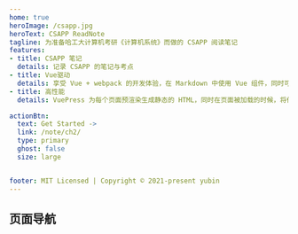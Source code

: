 ```yaml
---
home: true
heroImage: /csapp.jpg
heroText: CSAPP ReadNote
tagline: 为准备哈工大计算机考研《计算机系统》而做的 CSAPP 阅读笔记
features:
- title: CSAPP 笔记
  details: 记录 CSAPP 的笔记与考点
- title: Vue驱动
  details: 享受 Vue + webpack 的开发体验，在 Markdown 中使用 Vue 组件，同时可以使用 Vue 来开发自定义主题。
- title: 高性能
  details: VuePress 为每个页面预渲染生成静态的 HTML，同时在页面被加载的时候，将作为 SPA 运行。

actionBtn:
  text: Get Started ->
  link: /note/ch2/
  type: primary
  ghost: false
  size: large


footer: MIT Licensed | Copyright © 2021-present yubin
---
```


## 页面导航

